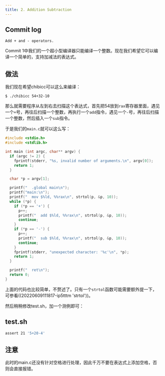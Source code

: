 ```yaml
---
title: 2. Addition Subtraction
---
```


## Commit log

```plaintext
Add + and - operators.
```

Commit 1中我们的一个超小型编译器只能编译一个整数。现在我们希望它可以编译一个简单的，支持加减法的表达式。

## 做法

我们现在希望chibicc可以这么来编译：

```shell
$ ./chibicc 54+32-10
```

那么就需要程序从左到右去扫描这个表达式，首先把54放到`rax`寄存器里面，遇见一个`+`号，再往后扫描一个整数，再执行一个`add`指令，遇见一个`-`号，再往后扫描一个整数，然后插入一个`sub`指令。

于是我们的`main.c`就可以这么写：

```c
#include <stdio.h>
#include <stdlib.h>

int main (int argc, char** argv) {
  if (argc != 2) {
    fprintf(stderr, "%s, invalid number of arguments.\n", argv[0]);
    return 1;
  }

  char *p = argv[1];

  printf("  .global main\n");
  printf("main:\n");
  printf("  mov $%ld, %%rax\n", strtol(p, &p, 10));
  while (*p) {
    if (*p == '+') {
      p++;
      printf("  add $%ld, %%rax\n", strtol(p, &p, 10));
      continue;
    }
    if (*p == '-') {
      p++;
      printf("  sub $%ld, %%rax\n", strtol(p, &p, 10));
      continue;
    }
    fprintf(stderr, "unexpected character: '%c'\n", *p);
    return 1;
  }  

  printf("  ret\n");
  return 0;
}
```

上面的代码也比较简单，不赘述了。只有一个`strtol`函数可能需要额外提一下，可参看((20220609111817-ip5tttm 'strtol'))。

然后稍稍修改test.sh，加一个测例即可：

## test.sh

```bash
assert 21 '5+20-4'
```

## 注意

此时的main.c还没有针对空格进行处理，因此千万不要在表达式上添加空格，否则会直接报错。

‍
